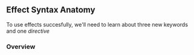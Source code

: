 ## Effect Syntax Anatomy

To use effects succesfully, we'll need to learn about three new keywords and one _directive_

### Overview